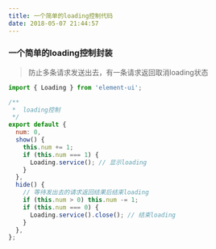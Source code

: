 ```yaml
---
title: 一个简单的loading控制代码
date: 2018-05-07 21:44:57
---
```

### 一个简单的loading控制封装

> 防止多条请求发送出去，有一条请求返回取消loading状态


```js
import { Loading } from 'element-ui';

/**
 *  loading控制
 */
export default {
  num: 0,
  show() {
    this.num += 1;
    if (this.num === 1) {
      Loading.service(); // 显示loading
    }
  },
  hide() {
    // 等待发出去的请求返回结果后结束loading
    if (this.num > 0) this.num -= 1;
    if (this.num === 0) {
      Loading.service().close(); // 结束loading
    }
  },
};
```
  